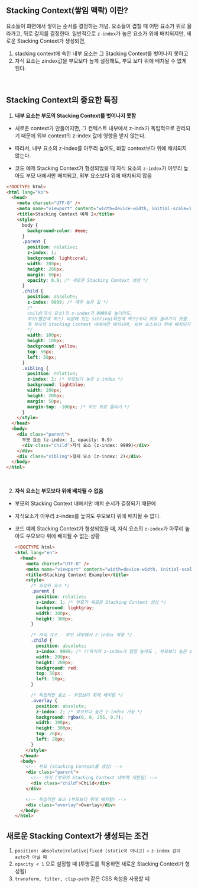 ## Stacking Context(쌓임 맥락) 이란?

요소들이 화면에서 쌓이는 순서를 결정하는 개념.
요소들이 겹칠 때 어떤 요소가 위로 올라가고, 뒤로 갈지를 결정한다.
일반적으로 `z-index`가 높은 요소가 위에 배치되지만,
새로운 Stacking Context가 생성되면,

1. stacking context에 속한 내부 요소는 그 Stacking Context를 벗어나지 못하고
2. 자식 요소는 zindex값을 부모보다 높게 설정해도, 부모 보다 위에 배치될 수 없게 된다.

<br/>

## Stacking Context의 중요한 특징

1. **내부 요소는 부모의 Stacking Context를 벗어나지 못함**

- 새로운 context가 만들어지면, 그 컨텍스트 내부에서 z-indx가 독립적으로 관리되기 때문에
  외부 context의 z-index 값에 영향을 받지 않는다.
- 따라서, 내부 요소의 z-index를 아무리 높여도, 바깥 context보다 위에 배치되지 않는다.

- 코드 예제
  Stacking Context가 형성되었을 때
  자식 요소의 `z-index`가 아무리 높아도 부모 내에서만 배치되고,
  외부 요소보다 위에 배치되지 않음

```html
<!DOCTYPE html>
<html lang="ko">
  <head>
    <meta charset="UTF-8" />
    <meta name="viewport" content="width=device-width, initial-scale=1.0" />
    <title>Stacking Context 예제 2</title>
    <style>
      body {
        background-color: #eee;
      }
      .parent {
        position: relative;
        z-index: 1;
        background: lightcoral;
        width: 200px;
        height: 200px;
        margin: 50px;
        opacity: 0.9; /* 새로운 Stacking Context 생성 */
      }
      .child {
        position: absolute;
        z-index: 9999; /* 매우 높은 값 */
        /* 
        child(자식 요소)의 z-index가 9999로 높더라도,
        부모(빨간색 박스) 바깥에 있는 sibling(파란색 박스)보다 위로 올라가지 못함.
        즉 부모의 Stacking Context 내에서만 배치되며, 외부 요소보다 위에 배치되지 않음.
        */
        width: 100px;
        height: 100px;
        background: yellow;
        top: 50px;
        left: 50px;
      }
      .sibling {
        position: relative;
        z-index: 2; /* 부모보다 높은 z-index */
        background: lightblue;
        width: 200px;
        height: 200px;
        margin: 50px;
        margin-top: -100px; /* 부모 위로 올리기 */
      }
    </style>
  </head>
  <body>
    <div class="parent">
      부모 요소 (z-index: 1, opacity: 0.9)
      <div class="child">자식 요소 (z-index: 9999)</div>
    </div>
    <div class="sibling">형제 요소 (z-index: 2)</div>
  </body>
</html>
```

<br/>

2. **자식 요소는 부모보다 위에 배치될 수 없음**

- 부모의 Stacking Context 내에서만 배치 순서가 결정되기 때문에
- 자식요소가 아무리 z-index를 높여도 부모보다 위에 배치될 수 없다.
- 코드 예제
  Stacking Context가 형성되었을 때, 자식 요소의 `z-index`가 아무리 높아도 부모보다 위에 배치될 수 없는 상황

  ```html
  <!DOCTYPE html>
  <html lang="en">
    <head>
      <meta charset="UTF-8" />
      <meta name="viewport" content="width=device-width, initial-scale=1.0" />
      <title>Stacking Context Example</title>
      <style>
        /* 최상위 요소 */
        .parent {
          position: relative;
          z-index: 1; /* 부모가 새로운 Stacking Context 생성 */
          background: lightgray;
          width: 300px;
          height: 300px;
        }

        /* 자식 요소 - 부모 내부에서 z-index 적용 */
        .child {
          position: absolute;
          z-index: 9999; /* !!자식의 z-index가 엄청 높아도 , 부모보다 높은 z-index 안먹힘*/
          width: 200px;
          height: 200px;
          background: red;
          top: 50px;
          left: 50px;
        }

        /* 독립적인 요소 - 부모보다 위에 배치됨 */
        .overlay {
          position: absolute;
          z-index: 2; /* 부모보다 높은 z-index 가능 */
          background: rgba(0, 0, 255, 0.7);
          width: 300px;
          height: 300px;
          top: 20px;
          left: 20px;
        }
      </style>
    </head>
    <body>
      <!-- 부모 (Stacking Context를 생성) -->
      <div class="parent">
        <!-- 자식 (부모의 Stacking Context 내부에 제한됨) -->
        <div class="child">Child</div>
      </div>

      <!-- 독립적인 요소 (부모보다 위에 배치됨) -->
      <div class="overlay">Overlay</div>
    </body>
  </html>
  ```

## 새로운 Stacking Context가 생성되는 조건

1. `position: absolute|relative|fixed (static이 아니고)` + `z-index 값이 auto가 아닐 때`
2. `opacity < 1` 으로 설정할 때 (투명도를 적용하면 새로운 Stacking Context가 형성됨)
3. `transform, filter, clip-path` 같은 CSS 속성을 사용할 때
